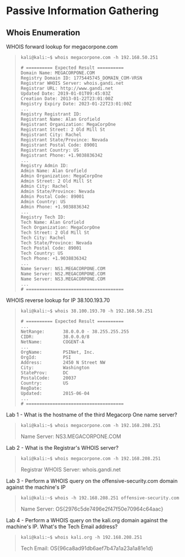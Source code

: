 # Passive Information Gathering

## Whois Enumeration

WHOIS forward lookup for megacorpone.com
>``` shell
>kali@kali:~$ whois megacorpone.com -h 192.168.50.251
>
># ========== Expected Result ==========
>Domain Name: MEGACORPONE.COM
>Registry Domain ID: 1775445745_DOMAIN_COM-VRSN
>Registrar WHOIS Server: whois.gandi.net
>Registrar URL: http://www.gandi.net
>Updated Date: 2019-01-01T09:45:03Z
>Creation Date: 2013-01-22T23:01:00Z
>Registry Expiry Date: 2023-01-22T23:01:00Z
>...
>Registry Registrant ID: 
>Registrant Name: Alan Grofield
>Registrant Organization: MegaCorpOne
>Registrant Street: 2 Old Mill St
>Registrant City: Rachel
>Registrant State/Province: Nevada
>Registrant Postal Code: 89001
>Registrant Country: US
>Registrant Phone: +1.9038836342
>...
>Registry Admin ID: 
>Admin Name: Alan Grofield
>Admin Organization: MegaCorpOne
>Admin Street: 2 Old Mill St
>Admin City: Rachel
>Admin State/Province: Nevada
>Admin Postal Code: 89001
>Admin Country: US
>Admin Phone: +1.9038836342
>...
>Registry Tech ID: 
>Tech Name: Alan Grofield
>Tech Organization: MegaCorpOne
>Tech Street: 2 Old Mill St
>Tech City: Rachel
>Tech State/Province: Nevada
>Tech Postal Code: 89001
>Tech Country: US
>Tech Phone: +1.9038836342
>...
>Name Server: NS1.MEGACORPONE.COM
>Name Server: NS2.MEGACORPONE.COM
>Name Server: NS3.MEGACORPONE.COM
>...
># =====================================
>```

WHOIS reverse lookup for IP 38.100.193.70
>``` shell
>kali@kali:~$ whois 38.100.193.70 -h 192.168.50.251
>
># ========== Expected Result ==========
>...
>NetRange:       38.0.0.0 - 38.255.255.255
>CIDR:           38.0.0.0/8
>NetName:        COGENT-A
>...
>OrgName:        PSINet, Inc.
>OrgId:          PSI
>Address:        2450 N Street NW
>City:           Washington
>StateProv:      DC
>PostalCode:     20037
>Country:        US
>RegDate:
>Updated:        2015-06-04
>...
># =====================================
>```

Lab 1 - What is the hostname of the third Megacorp One name server?
>``` shell
>kali@kali:~$ whois megacorpone.com -h 192.168.208.251
>```
>Name Server: NS3.MEGACORPONE.COM

Lab 2 - What is the Registrar's WHOIS server?
>``` shell
>kali@kali:~$ whois megacorpone.com -h 192.168.208.251
>```
>Registrar WHOIS Server: whois.gandi.net

Lab 3 - Perform a WHOIS query on the offensive-security.com domain against the machine's IP
>``` shell
>kali@kali:~$ whois -h 192.168.208.251 offensive-security.com
>```
>Name Server: OS{2976c5de7496e2f47f50e70964c64aac}

Lab 4 - Perform a WHOIS query on the kali.org domain against the machine's IP. What's the Tech Email address?
>``` shell
>kali@kali:~$ whois kali.org -h 192.168.208.251
>```
>Tech Email: OS{96ca8ad91db6aef7b47a1a23a1a81e1d}
